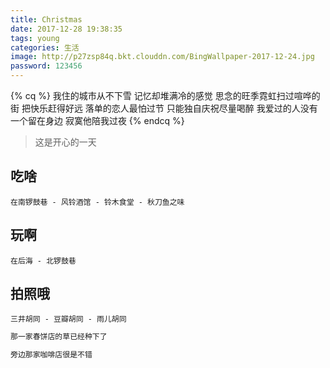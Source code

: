 ```yaml
---
title: Christmas
date: 2017-12-28 19:38:35
tags: young
categories: 生活
image: http://p27zsp84q.bkt.clouddn.com/BingWallpaper-2017-12-24.jpg
password: 123456
---
```


{% cq %}
我住的城市从不下雪
记忆却堆满冷的感觉
思念的旺季霓虹扫过喧哗的街
把快乐赶得好远
落单的恋人最怕过节
只能独自庆祝尽量喝醉
我爱过的人没有一个留在身边
寂寞他陪我过夜
{% endcq %}

<!-- more -->

> 这是开心的一天

## 吃啥

    在南锣鼓巷 - 风铃酒馆 - 铃木食堂 - 秋刀鱼之味

## 玩啊

    在后海 - 北锣鼓巷

## 拍照哦

    三井胡同 - 豆瓣胡同 - 雨儿胡同

```js
那一家春饼店的草已经种下了

旁边那家咖啡店很是不错
```